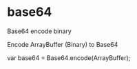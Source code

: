 base64
======

Base64 encode binary


Encode ArrayBuffer (Binary) to Base64

var base64 = Base64.encode(ArrayBuffer);
